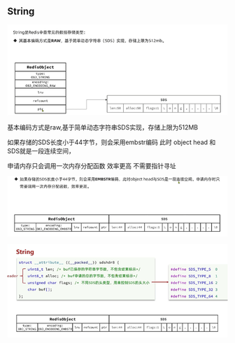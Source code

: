 String
---

![img_99.png](img_99.png)

基本编码方式是raw,基于简单动态字符串SDS实现，存储上限为512MB

如果存储的SDS长度小于44字节，则会采用embstr编码 此时 object head 和 SDS就是一段连续空间，

申请内存只会调用一次内存分配函数 效率更高 不需要指针寻址

![img_98.png](img_98.png)

![img_100.png](img_100.png)